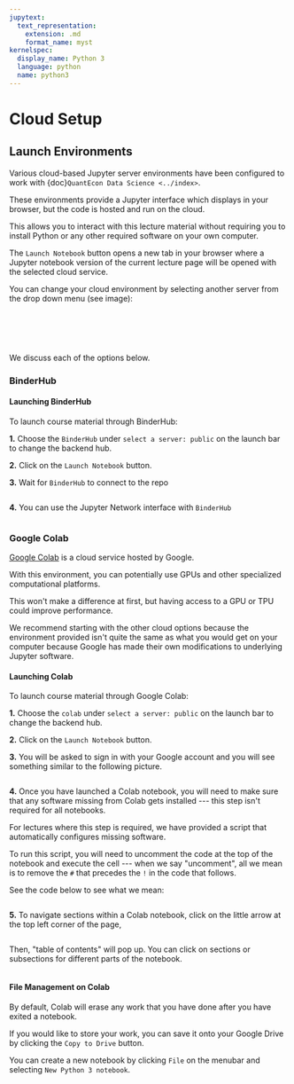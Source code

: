 ```yaml
---
jupytext:
  text_representation:
    extension: .md
    format_name: myst
kernelspec:
  display_name: Python 3
  language: python
  name: python3
---
```


# Cloud Setup

## Launch Environments

Various cloud-based Jupyter server environments have been configured to work with {doc}`QuantEcon Data Science <../index>`.

These environments provide a Jupyter interface which displays in your browser, but the code is hosted
and run on the cloud.

This allows you to interact with this lecture material without requiring you to install Python or
any other required software on your own computer.

The `Launch Notebook` button opens a new tab in your browser where a Jupyter notebook version of the
current lecture page will be opened with the selected cloud service.

You can change your cloud environment by selecting another server from the drop down menu (see image):

<br>

```{figure} ../_static/cloud_launch.png

```

<br>

We discuss each of the options below.

### BinderHub

#### Launching BinderHub

To launch course material through BinderHub:

**1.** Choose the `BinderHub` under `select a server: public` on the launch bar to change the backend hub.

**2.** Click on the `Launch Notebook` button.

**3.** Wait for `BinderHub` to connect to the repo

```{figure} ../_static/wait_binderhub.png

```

**4.** You can use the Jupyter Network interface with `BinderHub`

```{figure} ../_static/binderhub_jupyter.png

```

### Google Colab

[Google Colab](https://research.google.com/colaboratory/faq.html) is a cloud service hosted by
Google.

With this environment, you can potentially use GPUs and other specialized
computational platforms.

This won't make a difference at first, but having access to a
GPU or TPU could improve performance.

We recommend starting with the other cloud options because the environment provided isn't
quite the same as what you would get on your computer because Google has made their own modifications
to underlying Jupyter software.

#### Launching Colab

To launch course material through Google Colab:

**1.** Choose the `colab` under `select a server: public` on the launch bar to change the backend hub.

**2.** Click on the `Launch Notebook` button.

**3.** You will be asked to sign in with your Google account and you will see something similar to
the following picture.

```{figure} ../_static/colab_jupyter.png

```

**4.** Once you have launched a Colab notebook, you will need to make sure that any software missing
from Colab gets installed --- this step isn't required for all notebooks.

For lectures where this step is required, we have provided a script that automatically configures missing
software.

To run this script, you will need to uncomment the code at the top of the notebook and execute the
cell --- when we say "uncomment", all we mean is to remove the `#` that precedes the `!` in the
code that follows.

See the code below to see what we mean:

```{literalinclude} ../_static/colab_light.raw
```

**5.** To navigate sections within a Colab notebook, click on the little arrow at the top left corner
of the page,

```{figure} ../_static/colab_table_of_contents_arrow.png

```

Then, "table of contents" will pop up. You can click on sections or subsections for different parts
of the notebook.

```{figure} ../_static/colab_table_of_contents.png

```

#### File Management on Colab

By default, Colab will erase any work that you have done after you have exited a notebook.

If you would like to store your work, you can save it onto your Google Drive by clicking the
`Copy to Drive` button.

You can create a new notebook by clicking `File` on the menubar and selecting
`New Python 3 notebook`.

